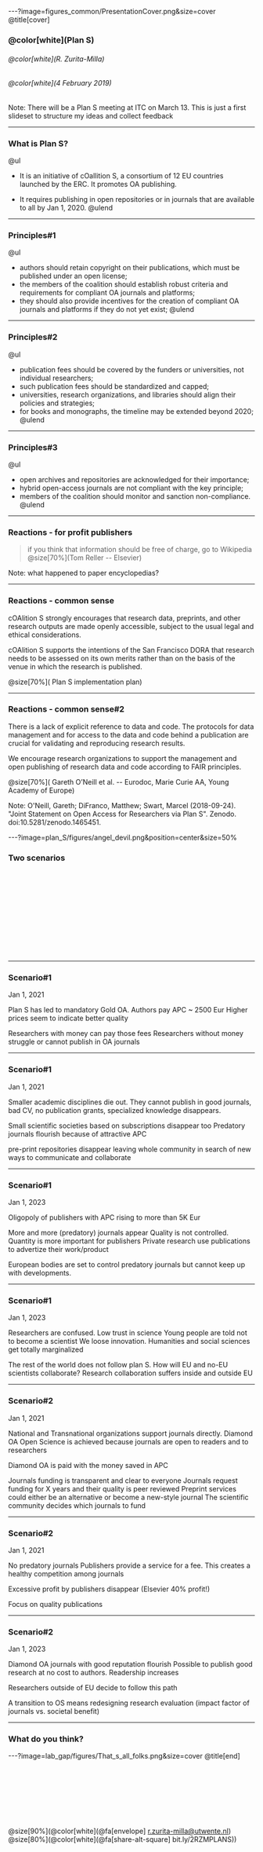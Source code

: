 ---?image=figures_common/PresentationCover.png&size=cover
@title[cover]
### @color[white](Plan S)
###### @color[white](R. Zurita-Milla)
###### @color[white](4 February 2019)

Note: There will be a Plan S meeting at ITC on March 13. This is just a first slideset to structure my ideas and collect feedback

---
### What is Plan S?
@ul
- It is an initiative of cOallition S, a consortium of 12 EU countries launched by the ERC. It promotes OA publishing.

- It requires publishing in open repositories or in journals that are available to all by Jan 1, 2020.
@ulend

---
### Principles#1 
@ul
- authors should retain copyright on their publications, which must be published under an open license;
- the members of the coalition should establish robust criteria and requirements for compliant OA journals and platforms;
- they should also provide incentives for the creation of compliant OA journals and platforms if they do not yet exist;
@ulend 

---
### Principles#2 
@ul
- publication fees should be covered by the funders or universities, not individual researchers;
- such publication fees should be standardized and capped;
- universities, research organizations, and libraries should align their policies and strategies;
- for books and monographs, the timeline may be extended beyond 2020;
@ulend 

---
### Principles#3 
@ul 
- open archives and repositories are acknowledged for their importance;
- hybrid open-access journals are not compliant with the key principle;
- members of the coalition should monitor and sanction non-compliance.
@ulend 


---
### Reactions - for profit publishers
> if you think that information should be free of charge, go to Wikipedia <br>
> @size[70%](Tom Reller -- Elsevier)

Note: what happened to  paper encyclopedias? 

---
### Reactions - common sense 
cOAlition S strongly encourages that research data, preprints, and other research 
outputs are made openly accessible, subject to the usual legal and ethical 
considerations. 

cOAlition S supports the intentions of the San Francisco DORA that research needs to be  assessed on its own merits rather than on the basis of the venue in which the research is published.

@size[70%]( Plan S implementation plan)

---
### Reactions - common sense#2
There is a lack of explicit reference to data and code. The protocols for data management and for access to the data and code behind a publication are crucial for validating and reproducing research results. 

We encourage research organizations to support the management and open publishing of research data and code according to FAIR principles.

@size[70%]( Gareth O’Neill et al. -- Eurodoc, Marie Curie AA, Young Academy of Europe)

Note: O'Neill, Gareth; DiFranco, Matthew; Swart, Marcel (2018-09-24). "Joint Statement on Open Access for Researchers via Plan S". Zenodo. doi:10.5281/zenodo.1465451.

---?image=plan_S/figures/angel_devil.png&position=center&size=50%  
### Two scenarios
<br><br><br><br><br>
<br><br><br><br><br>

---
### Scenario#1
Jan 1, 2021

Plan S has led to mandatory Gold OA. 
Authors pay APC ~ 2500 Eur
Higher prices seem to indicate better quality

Researchers with money can pay those fees
Researchers without money struggle or cannot publish in OA journals

---
### Scenario#1
Jan 1, 2021

Smaller academic disciplines die out. They cannot publish in good journals, bad CV, no publication grants, specialized knowledge disappears.

Small scientific societies based on subscriptions disappear too
Predatory journals flourish because of attractive APC

pre-print repositories disappear leaving whole community in search of new ways to communicate and collaborate

---
### Scenario#1
Jan 1, 2023

Oligopoly of publishers with APC rising to more than 5K Eur

More and more (predatory) journals appear
Quality is not controlled. Quantity is more important for publishers
Private research use publications to advertize their work/product

European bodies are set to control predatory journals but cannot keep up with developments.

---
### Scenario#1
Jan 1, 2023

Researchers are confused. Low trust in science
Young people are told not to become a scientist
We loose innovation. 
Humanities and social sciences get totally marginalized

The rest of the world does not follow plan S. How will EU and no-EU scientists collaborate? Research collaboration suffers inside and outside EU


---
### Scenario#2
Jan 1, 2021

National and Transnational organizations support journals directly. Diamond OA 
Open Science is achieved because journals are open to readers and to researchers 

Diamond OA is paid with the money saved in APC

Journals funding is transparent and clear to everyone
Journals request funding for X years and their quality is peer reviewed 
Preprint services could either be an alternative or become a new-style journal 
The scientific community decides which journals to fund

---
### Scenario#2
Jan 1, 2021

No predatory journals
Publishers provide a service for a fee.
This creates a healthy competition among journals

Excessive profit by publishers disappear (Elsevier 40% profit!)

Focus on quality publications

---
### Scenario#2
Jan 1, 2023

Diamond OA journals with good reputation flourish
Possible to publish good research at no cost to authors. 
Readership increases

Researchers outside of EU decide to follow this path

A transition to OS means redesigning research evaluation 
(impact factor of journals vs. societal benefit)


---
### What do you think?



---?image=lab_gap/figures/That_s_all_folks.png&size=cover
@title[end]
<br><br>
<br><br>
<br><br>
<br><br>
<br>
@size[90%](@color[white](@fa[envelope] r.zurita-milla@utwente.nl)
<br>
@size[80%](@color[white](@fa[share-alt-square] bit.ly/2RZMPLANS))
